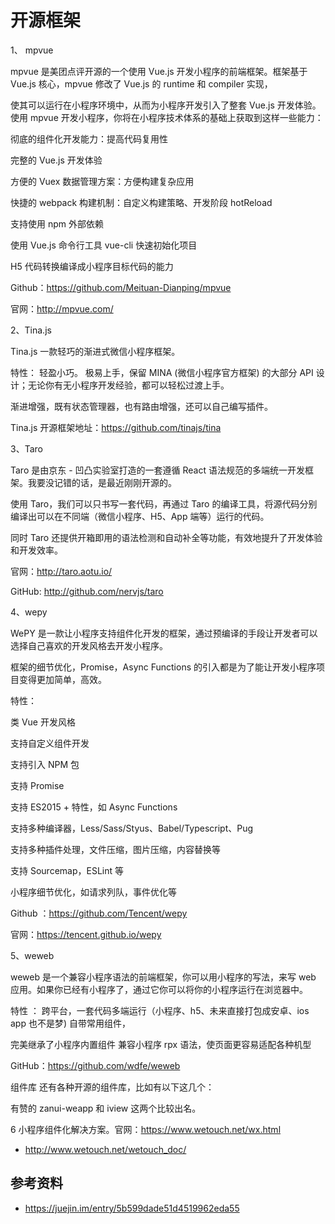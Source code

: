 # 开源框架

1、 mpvue

mpvue 是美团点评开源的一个使用 Vue.js 开发小程序的前端框架。框架基于 Vue.js 核心，mpvue 修改了 Vue.js 的  runtime 和  compiler 实现，

使其可以运行在小程序环境中，从而为小程序开发引入了整套 Vue.js 开发体验。使用  mpvue 开发小程序，你将在小程序技术体系的基础上获取到这样一些能力：

彻底的组件化开发能力：提高代码复用性

完整的 Vue.js 开发体验

方便的 Vuex 数据管理方案：方便构建复杂应用

快捷的 webpack 构建机制：自定义构建策略、开发阶段 hotReload

支持使用 npm 外部依赖

使用 Vue.js 命令行工具 vue-cli 快速初始化项目

H5 代码转换编译成小程序目标代码的能力

Github：https://github.com/Meituan-Dianping/mpvue

官网：http://mpvue.com/

2、Tina.js

Tina.js 一款轻巧的渐进式微信小程序框架。

特性： 轻盈小巧。 极易上手，保留 MINA (微信小程序官方框架) 的大部分 API 设计；无论你有无小程序开发经验，都可以轻松过渡上手。

渐进增强，既有状态管理器，也有路由增强，还可以自己编写插件。

Tina.js 开源框架地址：https://github.com/tinajs/tina

3、Taro

Taro 是由京东 - 凹凸实验室打造的一套遵循 React 语法规范的多端统一开发框架。我要没记错的话，是最近刚刚开源的。

使用 Taro，我们可以只书写一套代码，再通过 Taro 的编译工具，将源代码分别编译出可以在不同端（微信小程序、H5、App 端等）运行的代码。

同时 Taro 还提供开箱即用的语法检测和自动补全等功能，有效地提升了开发体验和开发效率。

官网：http://taro.aotu.io/

GitHub: http://github.com/nervjs/taro

4、wepy

WePY 是一款让小程序支持组件化开发的框架，通过预编译的手段让开发者可以选择自己喜欢的开发风格去开发小程序。

框架的细节优化，Promise，Async Functions 的引入都是为了能让开发小程序项目变得更加简单，高效。

特性：

类 Vue 开发风格

支持自定义组件开发

支持引入 NPM 包

支持 Promise

支持 ES2015 + 特性，如 Async Functions

支持多种编译器，Less/Sass/Styus、Babel/Typescript、Pug

支持多种插件处理，文件压缩，图片压缩，内容替换等

支持 Sourcemap，ESLint 等

小程序细节优化，如请求列队，事件优化等

Github ：https://github.com/Tencent/wepy

官网：https://tencent.github.io/wepy

 5、weweb

weweb 是一个兼容小程序语法的前端框架，你可以用小程序的写法，来写 web 应用。如果你已经有小程序了，通过它你可以将你的小程序运行在浏览器中。

特性 ： 跨平台，一套代码多端运行（小程序、h5、未来直接打包成安卓、ios app 也不是梦) 自带常用组件，

完美继承了小程序内置组件 兼容小程序 rpx 语法，使页面更容易适配各种机型

GitHub：https://github.com/wdfe/weweb

组件库
还有各种开源的组件库，比如有以下这几个：

有赞的 zanui-weapp 和 iview 这两个比较出名。



6 小程序组件化解决方案。官网：https://www.wetouch.net/wx.html

- http://www.wetouch.net/wetouch_doc/


## 参考资料
- https://juejin.im/entry/5b599dade51d4519962eda55
